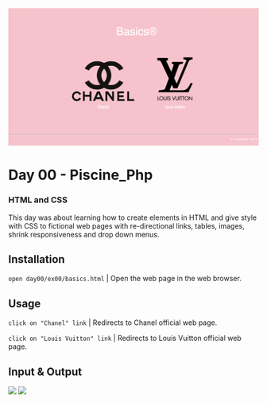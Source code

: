 <img src="../../resources/images/basics.png" width="1200">

# Day 00 - Piscine_Php

### HTML and CSS

This day was about learning how to create elements in HTML and give style with CSS to fictional web pages with re-directional links, tables, images, shrink responsiveness and drop down menus.    

## Installation
`open day00/ex00/basics.html` | Open the web page in the web browser.

## Usage
`click on "Chanel" link` | Redirects to Chanel official web page.

`click on "Louis Vuitton" link` | Redirects to Louis Vuitton official web page. 

## Input & Output
<img src="resources/images/pf_input.png" width="300">
<img src="resources/images/pf_output.png" width="300">
